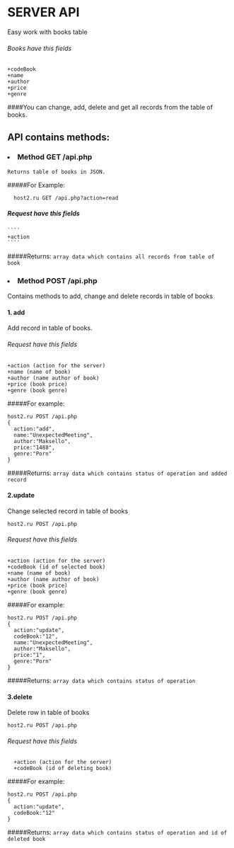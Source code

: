 SERVER API
============
Easy work with books table

###### Books have this fields
  ````
  +codeBook
  +name
  +author
  +price
  +genre
  ````
####You can change, add, delete and get all records from the table of books.

  API contains methods:
  -----------------------------------

  ### <li>Method GET /api.php
    Returns table of books in JSON.
  #####For Example:
  ````
    host2.ru GET /api.php?action=read
  ````
  ##### Request have this fields
    ````
    +action
    ````
  #####Returns:
    ````
    array data which contains all records from table of book
    ````
  
### <li>Method POST /api.php
Contains methods to add, change and delete records in table of books
#### 1. add
  Add record in table of books.

  ###### Request have this fields
  ````
  +action (action for the server)
  +name (name of book)
  +author (name author of book)
  +price (book price)
  +genre (book genre)

  ````
  #####For example:
  ````
  host2.ru POST /api.php
  {
    action:"add",
    name:"UnexpectedMeeting",
    author:"Maksello",
    price:"1488",
    genre:"Porn"
  }

  ````
  #####Returns:
    ````
    array data which contains status of operation and added record
    ````

#### 2.update
  Change selected record in table of books
  ````
  host2.ru POST /api.php
  ````
  ###### Request have this fields
  ````
  +action (action for the server)
  +codeBook (id of selected book)
  +name (name of book)
  +author (name author of book)
  +price (book price)
  +genre (book genre)
  ````
   #####For example:
  ````
  host2.ru POST /api.php
  {
    action:"update",
    codeBook:"12",
    name:"UnexpectedMeeting",
    author:"Maksello",
    price:"1",
    genre:"Porn"
  }
  ````
#####Returns:
    ````
    array data which contains status of operation
    ````

#### 3.delete
  Delete row in table of books
  ````
  host2.ru POST /api.php
  ````
  ###### Request have this fields
  ````
    +action (action for the server)
    +codeBook (id of deleting book)
  ````
   #####For example:
  ````
  host2.ru POST /api.php
  {
    action:"update",
    codeBook:"12"
  }
  ````
#####Returns:
    ````
    array data which contains status of operation and id of deleted book
    ````
  
  
